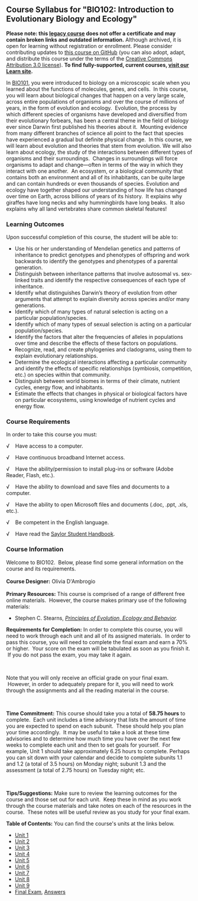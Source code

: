 Course Syllabus for "BIO102: Introduction to Evolutionary Biology and Ecology"
------------------------------------------------------------------------------

**Please note: this [legacy course](https://sayloracademy.zendesk.com/hc/en-us/articles/206089967) does not offer a certificate and may contain 
broken links and outdated information.** Although archived, it is open 
for learning without registration or enrollment. Please consider contributing 
updates to [this course on GitHub](https://github.com/saylordotorg/course_bio102) 
(you can also adopt, adapt, and distribute this course under the terms of 
the [Creative Commons Attribution 3.0 license](http://creativecommons.org/licenses/by/3.0/)). **To find fully-supported, current courses, [visit our 
Learn site](https://learn.saylor.org).**

In [BIO101](http://www.saylor.org/courses/bio101a/), you were introduced
to biology on a microscopic scale when you learned about the functions
of molecules, genes, and cells.  In this course, you will learn about
biological changes that happen on a very large scale, across entire
populations of organisms and over the course of millions of years, in
the form of evolution and ecology.  Evolution, the process by which
different species of organisms have developed and diversified from their
evolutionary forbears, has been a central theme in the field of biology
ever since Darwin first published his theories about it.  Mounting
evidence from many different branches of science all point to the fact
that species have experienced a gradual but definite physical change.
 In this course, we will learn about evolution and theories that stem
from evolution. We will also learn about ecology, the study of the
interactions between different types of organisms and their
surroundings.  Changes in surroundings will force organisms to adapt and
change—often in terms of the way in which they interact with one
another.  An ecosystem, or a biological community that contains both an
environment and all of its inhabitants, can be quite large and can
contain hundreds or even thousands of species. Evolution and ecology
have together shaped our understanding of how life has changed over time
on Earth, across billions of years of its history.  It explains why
giraffes have long necks and why hummingbirds have long beaks.  It also
explains why all land vertebrates share common skeletal features!

### Learning Outcomes

Upon successful completion of this course, the student will be able to:

-   Use his or her understanding of Mendelian genetics and patterns of
    inheritance to predict genotypes and phenotypes of offspring and
    work backwards to identify the genotypes and phenotypes of a
    parental generation. 
-   Distinguish between inheritance patterns that involve autosomal vs.
    sex-linked traits and identify the respective consequences of each
    type of inheritance.
-   Identify what distinguishes Darwin’s theory of evolution from other
    arguments that attempt to explain diversity across species and/or
    many generations.
-   Identify which of many types of natural selection is acting on a
    particular population/species.
-   Identify which of many types of sexual selection is acting on a
    particular population/species.
-   Identify the factors that alter the frequencies of alleles in
    populations over time and describe the effects of these factors on
    populations.
-   Recognize, read, and create phylogenies and cladograms, using them
    to explain evolutionary relationships.
-   Determine the ecological interactions affecting a particular
    community and identify the effects of specific relationships
    (symbiosis, competition, etc.) on species within that community.
-   Distinguish between world biomes in terms of their climate, nutrient
    cycles, energy flow, and inhabitants.
-   Estimate the effects that changes in physical or biological factors
    have on particular ecosystems, using knowledge of nutrient cycles
    and energy flow.

### Course Requirements

In order to take this course you must:

√    Have access to a computer.

√    Have continuous broadband Internet access.

√    Have the ability/permission to install plug-ins or software (Adobe
Reader, Flash, etc.).

√    Have the ability to download and save files and documents to a
computer.

√    Have the ability to open Microsoft files and documents (.doc, .ppt,
.xls, etc.).

√    Be competent in the English language.

√    Have read the [Saylor Student
Handbook](https://resources.saylor.org/wwwresources/archived/site/wp-content/uploads/2012/05/Saylor-StudentHandbook.pdf).

### Course Information

Welcome to BIO102.  Below, please find some general information on the
course and its requirements.  
    
 **Course Designer:** Olivia D'Ambrogio  
    
 **Primary Resources:** This course is comprised of a range of different
free online materials.  However, the course makes primary use of the
following materials: 

-   Stephen C. Stearns, *[Principles of Evolution, Ecology and
    Behavior](http://oyc.yale.edu/ecology-and-evolutionary-biology/eeb-122/lecture-1).*

**Requirements for Completion:** In order to complete this course, you
will need to work through each unit and all of its assigned materials.
 In order to pass this course, you will need to complete the final exam
and earn a 70% or higher.  Your score on the exam will be tabulated as
soon as you finish it.  If you do not pass the exam, you may take it
again.

 

Note that you will only receive an official grade on your final exam.
 However, in order to adequately prepare for it, you will need to work
through the assignments and all the reading material in the course.

 

**Time Commitment:** This course should take you a total of **58.75
hours** to complete.  Each unit includes a time advisory that lists the
amount of time you are expected to spend on each subunit.  These should
help you plan your time accordingly.  It may be useful to take a look at
these time advisories and to determine how much time you have over the
next few weeks to complete each unit and then to set goals for yourself.
 For example, Unit 1 should take approximately 6.25 hours to complete.
Perhaps you can sit down with your calendar and decide to complete
subunits 1.1 and 1.2 (a total of 3.5 hours) on Monday night; subunit 1.3
and the assessment (a total of 2.75 hours) on Tuesday night; etc.

 

**Tips/Suggestions:** Make sure to review the learning outcomes for the
course and those set out for each unit.  Keep these in mind as you work
through the course materials and take notes on each of the resources in
the course.  These notes will be useful review as you study for your
final exam.

**Table of Contents:** You can find the course's units at the links below.

- [Unit 1](https://legacy.saylor.org/bio102/Unit01/)
- [Unit 2](https://legacy.saylor.org/bio102/Unit02/)
- [Unit 3](https://legacy.saylor.org/bio102/Unit03/)
- [Unit 4](https://legacy.saylor.org/bio102/Unit04/)
- [Unit 5](https://legacy.saylor.org/bio102/Unit05/)
- [Unit 6](https://legacy.saylor.org/bio102/Unit06/)
- [Unit 7](https://legacy.saylor.org/bio102/Unit07/)
- [Unit 8](https://legacy.saylor.org/bio102/Unit08/)
- [Unit 9](https://legacy.saylor.org/bio102/Unit09/)
- [Final Exam](http://saylordotorg.github.io/LegacyExams/BIO/BIO102/BIO102-FinalExam.html), [Answers](http://saylordotorg.github.io/LegacyExams/BIO/BIO102/BIO102-FinalExam-Answers.html)
